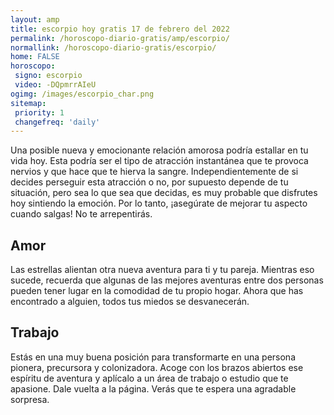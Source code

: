 ```yaml
---
layout: amp
title: escorpio hoy gratis 17 de febrero del 2022 
permalink: /horoscopo-diario-gratis/amp/escorpio/
normallink: /horoscopo-diario-gratis/escorpio/
home: FALSE
horoscopo:
 signo: escorpio
 video: -DQpmrrAIeU
ogimg: /images/escorpio_char.png
sitemap:
 priority: 1
 changefreq: 'daily'
---
```



Una posible nueva y emocionante relación amorosa podría estallar en tu vida hoy. Esta podría ser el tipo de atracción instantánea que te provoca nervios y que hace que te hierva la sangre. Independientemente de si decides perseguir esta atracción o no, por supuesto depende de tu situación, pero sea lo que sea que decidas, es muy probable que disfrutes hoy sintiendo la emoción. Por lo tanto, ¡asegúrate de mejorar tu aspecto cuando salgas! No te arrepentirás.

## Amor

Las estrellas alientan otra nueva aventura para ti y tu pareja. Mientras eso sucede, recuerda que algunas de las mejores aventuras entre dos personas pueden tener lugar en la comodidad de tu propio hogar. Ahora que has encontrado a alguien, todos tus miedos se desvanecerán.

## Trabajo

Estás en una muy buena posición para transformarte en una persona pionera, precursora y colonizadora. Acoge con los brazos abiertos ese espíritu de aventura y aplícalo a un área de trabajo o estudio que te apasione. Dale vuelta a la página. Verás que te espera una agradable sorpresa.